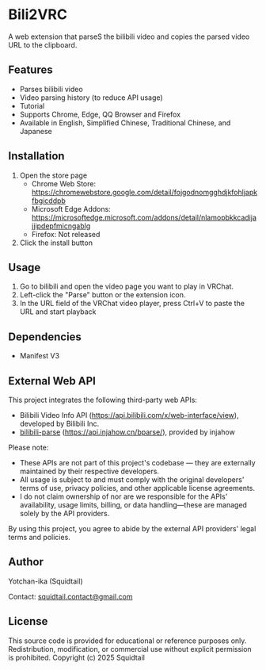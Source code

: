# Bili2VRC

A web extension that parseS the bilibili video and copies the parsed video URL to the clipboard.

## Features

- Parses bilibili video
- Video parsing history (to reduce API usage)
- Tutorial
- Supports Chrome, Edge, QQ Browser and Firefox
- Available in English, Simplified Chinese, Traditional Chinese, and Japanese

## Installation

1. Open the store page
   - Chrome Web Store: https://chromewebstore.google.com/detail/fojgodnomgghdjkfohljapkfbgicddpb
   - Microsoft Edge Addons: https://microsoftedge.microsoft.com/addons/detail/nlamopbkkcadijajjipdepfmicngablg
   - Firefox: Not released
2. Click the install button

## Usage

1. Go to bilibili and open the video page you want to play in VRChat.
2. Left-click the "Parse" button or the extension icon.
3. In the URL field of the VRChat video player, press Ctrl+V to paste the URL and start playback

## Dependencies

- Manifest V3

## External Web API

This project integrates the following third-party web APIs:

- Bilibili Video Info API (https://api.bilibili.com/x/web-interface/view), developed by Bilibili Inc.
- [bilibili-parse](https://github.com/injahow/bilibili-parse) (https://api.injahow.cn/bparse/), provided by injahow

Please note:
- These APIs are not part of this project's codebase — they are externally maintained by their respective developers.
- All usage is subject to and must comply with the original developers' terms of use, privacy policies, and other applicable license agreements.
- I do not claim ownership of nor are we responsible for the APIs' availability, usage limits, billing, or data handling—these are managed solely by the API providers.

By using this project, you agree to abide by the external API providers' legal terms and policies.

## Author

Yotchan-ika (Squidtail)

Contact: [squidtail.contact@gmail.com](mailto:squidtail.contact@gmail.com)

## License

This source code is provided for educational or reference purposes only.
Redistribution, modification, or commercial use without explicit permission is prohibited.
Copyright (c) 2025 Squidtail
